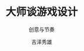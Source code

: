 ---
title: 大师谈游戏设计
subtitle: 创意与节奏
author: [吉泽秀雄]
category: [策划]
cover: https://s3proxy.cdn-zlib.se//covers299/collections/userbooks/db226105ac160cda98549dc028e7e2c3df1639fa879c18b137645c4363e724e7.jpg
status: complete
---